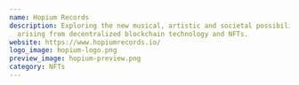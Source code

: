 ```yaml
---
name: Hopium Records
description: Exploring the new musical, artistic and societal possibilities,
  arising from decentralized blockchain technology and NFTs.
website: https://www.hopiumrecords.io/
logo_image: hopium-logo.png
preview_image: hopium-preview.png
category: NFTs
---
```

